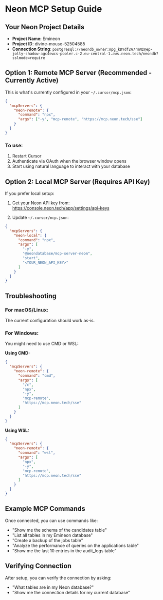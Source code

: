 # Neon MCP Setup Guide

## Your Neon Project Details
- **Project Name**: Emineon
- **Project ID**: divine-mouse-52504585
- **Connection String**: `postgresql://neondb_owner:npg_kDYdf2A7rmNz@ep-jolly-shadow-agc4ewcs-pooler.c-2.eu-central-1.aws.neon.tech/neondb?sslmode=require`

## Option 1: Remote MCP Server (Recommended - Currently Active)

This is what's currently configured in your `~/.cursor/mcp.json`:

```json
{
  "mcpServers": {
    "neon-remote": {
      "command": "npx",
      "args": ["-y", "mcp-remote", "https://mcp.neon.tech/sse"]
    }
  }
}
```

### To use:
1. Restart Cursor
2. Authenticate via OAuth when the browser window opens
3. Start using natural language to interact with your database

## Option 2: Local MCP Server (Requires API Key)

If you prefer local setup:

1. Get your Neon API key from: https://console.neon.tech/app/settings/api-keys

2. Update `~/.cursor/mcp.json`:

```json
{
  "mcpServers": {
    "neon-local": {
      "command": "npx",
      "args": [
        "-y",
        "@neondatabase/mcp-server-neon",
        "start",
        "<YOUR_NEON_API_KEY>"
      ]
    }
  }
}
```

## Troubleshooting

### For macOS/Linux:
The current configuration should work as-is.

### For Windows:
You might need to use CMD or WSL:

**Using CMD:**
```json
{
  "mcpServers": {
    "neon-remote": {
      "command": "cmd",
      "args": [
        "/c",
        "npx",
        "-y",
        "mcp-remote",
        "https://mcp.neon.tech/sse"
      ]
    }
  }
}
```

**Using WSL:**
```json
{
  "mcpServers": {
    "neon-remote": {
      "command": "wsl",
      "args": [
        "npx",
        "-y",
        "mcp-remote",
        "https://mcp.neon.tech/sse"
      ]
    }
  }
}
```

## Example MCP Commands

Once connected, you can use commands like:

- "Show me the schema of the candidates table"
- "List all tables in my Emineon database"
- "Create a backup of the jobs table"
- "Analyze the performance of queries on the applications table"
- "Show me the last 10 entries in the audit_logs table"

## Verifying Connection

After setup, you can verify the connection by asking:
- "What tables are in my Neon database?"
- "Show me the connection details for my current database"
